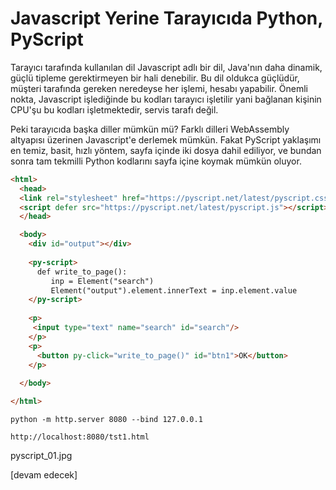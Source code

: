 # Javascript Yerine Tarayıcıda Python, PyScript

Tarayıcı tarafında kullanılan dil Javascript adlı bir dil, Java'nın
daha dinamik, güçlü tipleme gerektirmeyen bir hali denebilir. Bu dil
oldukca güçlüdür, müşteri tarafında gereken neredeyse her işlemi,
hesabı yapabilir. Önemli nokta, Javascript işlediğinde bu kodları
tarayıcı işletilir yani bağlanan kişinin CPU'şu bu kodları
işletmektedir, servis tarafı değil.

Peki tarayıcıda başka diller mümkün mü? Farklı dilleri WebAssembly
altyapısı üzerinen Javascript'e derlemek mümkün. Fakat PyScript
yaklaşımı en temiz, basit, hızlı yöntem, sayfa içinde iki dosya dahil
ediliyor, ve bundan sonra tam tekmilli Python kodlarını sayfa içine
koymak mümkün oluyor.

```html
<html>
  <head>
  <link rel="stylesheet" href="https://pyscript.net/latest/pyscript.css"/>
  <script defer src="https://pyscript.net/latest/pyscript.js"></script>
  </head>

  <body>
    <div id="output"></div>
    
    <py-script>
      def write_to_page():
         inp = Element("search")
         Element("output").element.innerText = inp.element.value
    </py-script>
    
    <p>
     <input type="text" name="search" id="search"/>
    </p>
    <p>
      <button py-click="write_to_page()" id="btn1">OK</button>
    </p>
    
  </body>

</html>
```

```
python -m http.server 8080 --bind 127.0.0.1
```

```
http://localhost:8080/tst1.html
```

pyscript_01.jpg














[devam edecek]

